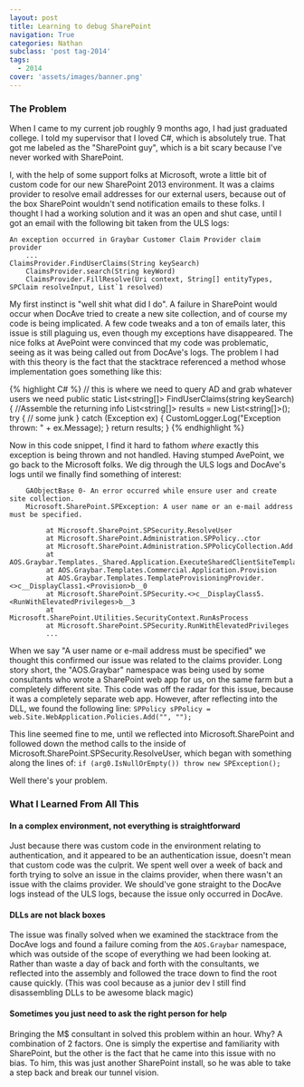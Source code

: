 ```yaml
---
layout: post
title: Learning to debug SharePoint
navigation: True
categories: Nathan
subclass: 'post tag-2014'
tags:
  - 2014
cover: 'assets/images/banner.png'
---
```


### The Problem

When I came to my current job roughly 9 months ago, I had just graduated college. I told my supervisor that I loved C#, which is absolutely true. That got me labeled as the "SharePoint guy", which is a bit scary because I've never worked with SharePoint.

I, with the help of some support folks at Microsoft, wrote a little bit of custom code for our new SharePoint 2013 environment. It was a claims provider to resolve email addresses for our external users, because out of the box SharePoint wouldn't send notification emails to these folks. I thought I had a working solution and it was an open and shut case, until I got an email with the following bit taken from the ULS logs: 

	An exception occurred in Graybar Customer Claim Provider claim provider
		...
	ClaimsProvider.FindUserClaims(String keySearch)
		ClaimsProvider.search(String keyWord)
		ClaimsProvider.FillResolve(Uri context, String[] entityTypes, SPClaim resolveInput, List`1 resolved)


My first instinct is "well shit what did I do". A failure in SharePoint would occur when DocAve tried to create a new site collection, and of course my code is being implicated. A few code tweaks and a ton of emails later, this issue is still plaguing us, even though my exceptions have disappeared. The nice folks at AvePoint were convinced that my code was problematic, seeing as it was being called out from DocAve's logs. The problem I had with this theory is the fact that the stacktrace referenced a method whose implementation goes something like this:

{% highlight C# %}
// this is where we need to query AD and grab whatever users we need
public static List<string[]> FindUserClaims(string keySearch)
{
	//Assemble the returning info
	List<string[]> results = new List<string[]>();
	try
	{
		// some junk
	}
	catch (Exception ex)
	{
		CustomLogger.Log("Exception thrown: " + ex.Message);
	}
	return results;
}
{% endhighlight %}
		
Now in this code snippet, I find it hard to fathom *where* exactly this exception is being thrown and not handled. Having stumped AvePoint, we go back to the Microsoft folks. We dig through the ULS logs and DocAve's logs until we finally find something of interest:

		GAObjectBase 0- An error occurred while ensure user and create site collection.
		Microsoft.SharePoint.SPException: A user name or an e-mail address must be specified.
		
			 at Microsoft.SharePoint.SPSecurity.ResolveUser
			 at Microsoft.SharePoint.Administration.SPPolicy..ctor
			 at Microsoft.SharePoint.Administration.SPPolicyCollection.Add
			 at AOS.Graybar.Templates._Shared.Application.ExecuteSharedClientSiteTemplateActions
			 at AOS.Graybar.Templates.Commercial.Application.Provision
			 at AOS.Graybar.Templates.TemplateProvisioningProvider.<>c__DisplayClass1.<Provision>b__0
			 at Microsoft.SharePoint.SPSecurity.<>c__DisplayClass5.<RunWithElevatedPrivileges>b__3
			 at Microsoft.SharePoint.Utilities.SecurityContext.RunAsProcess
			 at Microsoft.SharePoint.SPSecurity.RunWithElevatedPrivileges
			 ...
			 
When we say "A user name or e-mail address must be specified" we thought this confirmed our issue was related to the claims provider. Long story short, the "AOS.Graybar" namespace was being used by some consultants who wrote a SharePoint web app for us, on the same farm but a completely different site. This code was off the radar for this issue, because it was a completely separate web app. However, after reflecting into the DLL, we found the following line: 
`SPPolicy sPPolicy = web.Site.WebApplication.Policies.Add("", "");`

This line seemed fine to me, until we reflected into Microsoft.SharePoint and followed down the method calls to the inside of Microsoft.SharePoint.SPSecurity.ResolveUser, which began with something along the lines of:
`if (arg0.IsNullOrEmpty()) throw new SPException();`

Well there's your problem.

### What I Learned From All This

#### In a complex environment, not everything is straightforward
Just because there was custom code in the environment relating to authentication, and it appeared to be an authentication issue, doesn't mean that custom code was the culprit. We spent well over a week of back and forth trying to solve an issue in the claims provider, when there wasn't an issue with the claims provider. We should've gone straight to the DocAve logs instead of the ULS logs, because the issue only occurred in DocAve.

#### DLLs are not black boxes
The issue was finally solved when we examined the stacktrace from the DocAve logs and found a failure coming from the `AOS.Graybar` namespace, which was outside of the scope of everything we had been looking at. Rather than waste a day of back and forth with the consultants, we reflected into the assembly and followed the trace down to find the root cause quickly. (This was cool because as a junior dev I still find disassembling DLLs to be awesome black magic)

#### Sometimes you just need to ask the right person for help
Bringing the M$ consultant in solved this problem within an hour. Why? A combination of 2 factors. One is simply the expertise and familiarity with SharePoint, but the other is the fact that he came into this issue with no bias. To him, this was just another SharePoint install, so he was able to take a step back and break our tunnel vision.